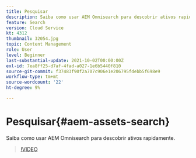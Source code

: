 ```yaml
---
title: Pesquisar
description: Saiba como usar AEM Omnisearch para descobrir ativos rapidamente.
feature: Search
version: Cloud Service
kt: 4312
thumbnail: 32054.jpg
topic: Content Management
role: User
level: Beginner
last-substantial-update: 2021-10-02T00:00:00Z
exl-id: 7ea8ff25-d7af-4fad-a027-1e6b5440f810
source-git-commit: f37483f90f2a707c906e1e206795fdebb5f698e9
workflow-type: tm+mt
source-wordcount: '22'
ht-degree: 9%

---
```


# Pesquisar{#aem-assets-search}

Saiba como usar AEM Omnisearch para descobrir ativos rapidamente.

>[!VIDEO](https://video.tv.adobe.com/v/32054/?quality=12&learn=on&hidetitle=true)
